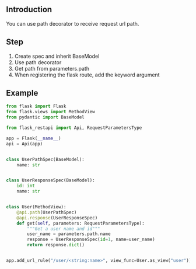 ## Introduction
You can use path decorator to receive request url path.

## Step
1. Create spec and inherit BaseModel
2. Use path decorator
3. Get path from parameters.path
4. When registering the flask route, add the keyword argument

## Example
```python hl_lines="11 12 21 25 30"
from flask import Flask
from flask.views import MethodView
from pydantic import BaseModel

from flask_restapi import Api, RequestParametersType

app = Flask(__name__)
api = Api(app)


class UserPathSpec(BaseModel):
    name: str


class UserResponseSpec(BaseModel):
    id: int
    name: str


class User(MethodView):
    @api.path(UserPathSpec)
    @api.response(UserResponseSpec)
    def get(self, parameters: RequestParametersType):
        """Get a user name and id"""
        user_name = parameters.path.name
        response = UserResponseSpec(id=1, name=user_name)
        return response.dict()


app.add_url_rule("/user/<string:name>", view_func=User.as_view("user"))
```